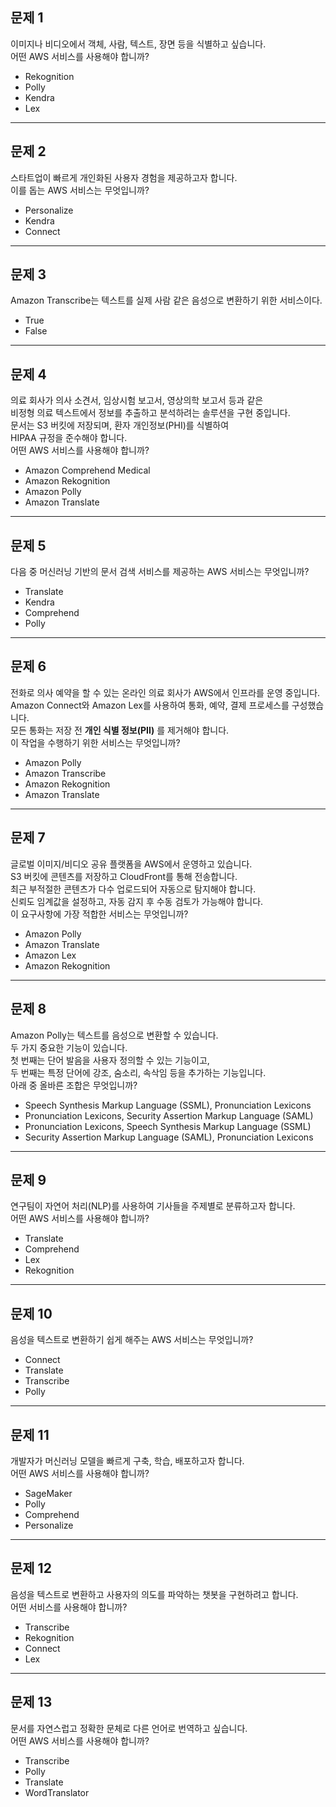 ## 문제 1  
이미지나 비디오에서 객체, 사람, 텍스트, 장면 등을 식별하고 싶습니다.  
어떤 AWS 서비스를 사용해야 합니까?  

- Rekognition  
- Polly  
- Kendra  
- Lex  

---

## 문제 2  
스타트업이 빠르게 개인화된 사용자 경험을 제공하고자 합니다.  
이를 돕는 AWS 서비스는 무엇입니까?  

- Personalize  
- Kendra  
- Connect  

---

## 문제 3  
Amazon Transcribe는 텍스트를 실제 사람 같은 음성으로 변환하기 위한 서비스이다.  

- True  
- False  

---

## 문제 4  
의료 회사가 의사 소견서, 임상시험 보고서, 영상의학 보고서 등과 같은  
비정형 의료 텍스트에서 정보를 추출하고 분석하려는 솔루션을 구현 중입니다.  
문서는 S3 버킷에 저장되며, 환자 개인정보(PHI)를 식별하여  
HIPAA 규정을 준수해야 합니다.  
어떤 AWS 서비스를 사용해야 합니까?  

- Amazon Comprehend Medical  
- Amazon Rekognition  
- Amazon Polly  
- Amazon Translate  

---

## 문제 5  
다음 중 머신러닝 기반의 문서 검색 서비스를 제공하는 AWS 서비스는 무엇입니까?  

- Translate  
- Kendra  
- Comprehend  
- Polly  

---

## 문제 6  
전화로 의사 예약을 할 수 있는 온라인 의료 회사가 AWS에서 인프라를 운영 중입니다.  
Amazon Connect와 Amazon Lex를 사용하여 통화, 예약, 결제 프로세스를 구성했습니다.  
모든 통화는 저장 전 **개인 식별 정보(PII)** 를 제거해야 합니다.  
이 작업을 수행하기 위한 서비스는 무엇입니까?  

- Amazon Polly  
- Amazon Transcribe  
- Amazon Rekognition  
- Amazon Translate  

---

## 문제 7  
글로벌 이미지/비디오 공유 플랫폼을 AWS에서 운영하고 있습니다.  
S3 버킷에 콘텐츠를 저장하고 CloudFront를 통해 전송합니다.  
최근 부적절한 콘텐츠가 다수 업로드되어 자동으로 탐지해야 합니다.  
신뢰도 임계값을 설정하고, 자동 감지 후 수동 검토가 가능해야 합니다.  
이 요구사항에 가장 적합한 서비스는 무엇입니까?  

- Amazon Polly  
- Amazon Translate  
- Amazon Lex  
- Amazon Rekognition  

---

## 문제 8  
Amazon Polly는 텍스트를 음성으로 변환할 수 있습니다.  
두 가지 중요한 기능이 있습니다.  
첫 번째는 단어 발음을 사용자 정의할 수 있는 기능이고,  
두 번째는 특정 단어에 강조, 숨소리, 속삭임 등을 추가하는 기능입니다.  
아래 중 올바른 조합은 무엇입니까?  

- Speech Synthesis Markup Language (SSML), Pronunciation Lexicons  
- Pronunciation Lexicons, Security Assertion Markup Language (SAML)  
- Pronunciation Lexicons, Speech Synthesis Markup Language (SSML)  
- Security Assertion Markup Language (SAML), Pronunciation Lexicons  

---

## 문제 9  
연구팀이 자연어 처리(NLP)를 사용하여 기사들을 주제별로 분류하고자 합니다.  
어떤 AWS 서비스를 사용해야 합니까?  

- Translate  
- Comprehend  
- Lex  
- Rekognition  

---

## 문제 10  
음성을 텍스트로 변환하기 쉽게 해주는 AWS 서비스는 무엇입니까?  

- Connect  
- Translate  
- Transcribe  
- Polly  

---

## 문제 11  
개발자가 머신러닝 모델을 빠르게 구축, 학습, 배포하고자 합니다.  
어떤 AWS 서비스를 사용해야 합니까?  

- SageMaker  
- Polly  
- Comprehend  
- Personalize  

---

## 문제 12  
음성을 텍스트로 변환하고 사용자의 의도를 파악하는 챗봇을 구현하려고 합니다.  
어떤 서비스를 사용해야 합니까?  

- Transcribe  
- Rekognition  
- Connect  
- Lex  

---

## 문제 13  
문서를 자연스럽고 정확한 문체로 다른 언어로 번역하고 싶습니다.  
어떤 AWS 서비스를 사용해야 합니까?  

- Transcribe  
- Polly  
- Translate  
- WordTranslator  

